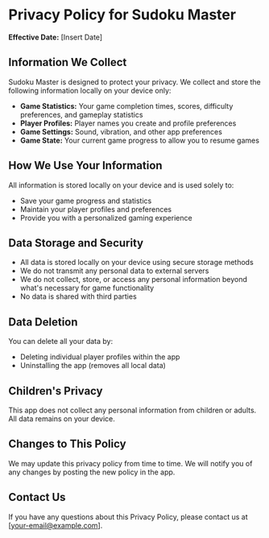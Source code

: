 # Privacy Policy for Sudoku Master

**Effective Date:** [Insert Date]

## Information We Collect

Sudoku Master is designed to protect your privacy. We collect and store the following information locally on your device only:

- **Game Statistics:** Your game completion times, scores, difficulty preferences, and gameplay statistics
- **Player Profiles:** Player names you create and profile preferences
- **Game Settings:** Sound, vibration, and other app preferences
- **Game State:** Your current game progress to allow you to resume games

## How We Use Your Information

All information is stored locally on your device and is used solely to:
- Save your game progress and statistics
- Maintain your player profiles and preferences
- Provide you with a personalized gaming experience

## Data Storage and Security

- All data is stored locally on your device using secure storage methods
- We do not transmit any personal data to external servers
- We do not collect, store, or access any personal information beyond what's necessary for game functionality
- No data is shared with third parties

## Data Deletion

You can delete all your data by:
- Deleting individual player profiles within the app
- Uninstalling the app (removes all local data)

## Children's Privacy

This app does not collect any personal information from children or adults. All data remains on your device.

## Changes to This Policy

We may update this privacy policy from time to time. We will notify you of any changes by posting the new policy in the app.

## Contact Us

If you have any questions about this Privacy Policy, please contact us at [your-email@example.com].